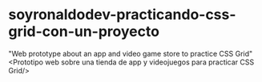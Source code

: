 # soyronaldodev-practicando-css-grid-con-un-proyecto
"Web prototype about an app and video game store to practice CSS Grid"  &lt;Prototipo web sobre una tienda de app y videojuegos para practicar CSS Grid/>   
